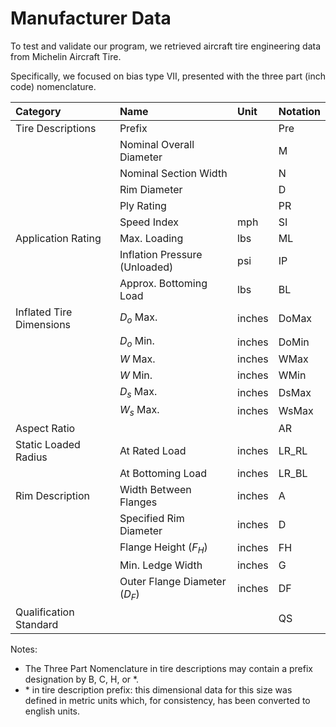 # Manufacturer Data 

To test and validate our program, we retrieved aircraft tire engineering data from Michelin Aircraft Tire. 

Specifically, we focused on bias type VII, presented with the three part (inch code) nomenclature. 

| Category | Name | Unit | Notation | 
| :------- |:---- | :--- | :------- | 
| Tire Descriptions | Prefix | | Pre |
| | Nominal Overall Diameter | | M |
| | Nominal Section Width | | N |
| | Rim Diameter | | D |
| | Ply Rating | | PR |
| | Speed Index | mph | SI |
| Application Rating | Max. Loading | lbs | ML |
| | Inflation Pressure (Unloaded) | psi | IP |
| | Approx. Bottoming Load | lbs | BL |
| Inflated Tire Dimensions | $D_o$ Max. | inches | DoMax|
| | $D_o$ Min. | inches | DoMin |
| | $W$ Max. | inches | WMax |
| | $W$ Min. | inches | WMin |
| | $D_s$ Max. | inches | DsMax |
| | $W_s$ Max. | inches | WsMax |
| Aspect Ratio | | | AR |
| Static Loaded Radius | At Rated Load | inches | LR_RL|
| | At Bottoming Load | inches | LR_BL |
| Rim Description | Width Between Flanges | inches | A |
| | Specified Rim Diameter | inches | D |
| | Flange Height ($F_H$) | inches | FH |
| | Min. Ledge Width | inches | G |
| | Outer Flange Diameter ($D_F$) | inches | DF |
| Qualification Standard | | | QS |

Notes: 
- The Three Part Nomenclature in tire descriptions may contain a prefix designation by B, C, H, or *. 
- \* in tire description prefix: this dimensional data for this size was defined in metric units which, for consistency, has been converted to english units.